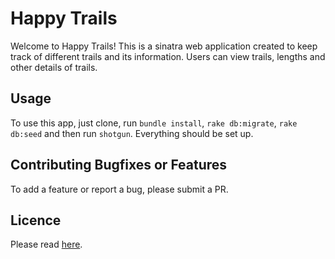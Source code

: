 # Happy Trails
Welcome to Happy Trails! This is a sinatra web application created to keep track of different trails and its information.
Users can view trails, lengths and other details of trails.

## Usage
To use this app, just clone, run `bundle install`, `rake db:migrate`, `rake db:seed` and then run `shotgun`. Everything should be set up.

## Contributing Bugfixes or Features
To add a feature or report a bug, please submit a PR.

## Licence
Please read [here](https://opensource.org/licenses/MIT).

